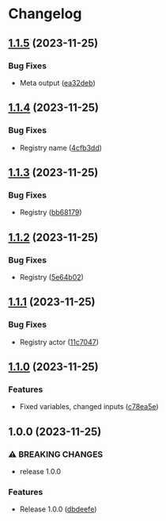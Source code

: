 # Changelog

## [1.1.5](https://github.com/netwatching/action.docker.merge/compare/v1.1.4...v1.1.5) (2023-11-25)


### Bug Fixes

* Meta output ([ea32deb](https://github.com/netwatching/action.docker.merge/commit/ea32deb06d194053038492ba40957e681e0923b5))

## [1.1.4](https://github.com/netwatching/action.docker.merge/compare/v1.1.3...v1.1.4) (2023-11-25)


### Bug Fixes

* Registry name ([4cfb3dd](https://github.com/netwatching/action.docker.merge/commit/4cfb3dda321f2154e505f7719221e1c9b4b05edb))

## [1.1.3](https://github.com/netwatching/action.docker.merge/compare/v1.1.2...v1.1.3) (2023-11-25)


### Bug Fixes

* Registry ([bb68179](https://github.com/netwatching/action.docker.merge/commit/bb681796117bc9288e938529bada2ccb8c297675))

## [1.1.2](https://github.com/netwatching/action.docker.merge/compare/v1.1.1...v1.1.2) (2023-11-25)


### Bug Fixes

* Registry ([5e64b02](https://github.com/netwatching/action.docker.merge/commit/5e64b02d7144c1f71890beb06d2f8717572e1e85))

## [1.1.1](https://github.com/netwatching/action.docker.merge/compare/v1.1.0...v1.1.1) (2023-11-25)


### Bug Fixes

* Registry actor ([11c7047](https://github.com/netwatching/action.docker.merge/commit/11c70473101b8f5afa9c0bdca89f6537baa5c58f))

## [1.1.0](https://github.com/netwatching/action.docker.merge/compare/v1.0.0...v1.1.0) (2023-11-25)


### Features

* Fixed variables, changed inputs ([c78ea5e](https://github.com/netwatching/action.docker.merge/commit/c78ea5ea5a7e5e3471454789cb909c257004cdd8))

## 1.0.0 (2023-11-25)


### ⚠ BREAKING CHANGES

* release 1.0.0

### Features

* Release 1.0.0 ([dbdeefe](https://github.com/netwatching/action.docker.merge/commit/dbdeefe445bd0932cb0ef4d0c266b9c2567b03ba))
